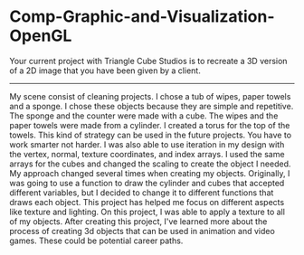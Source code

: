 # Comp-Graphic-and-Visualization-OpenGL

Your current project with Triangle Cube Studios is to recreate a 3D version of a 2D image that you have been given by a client.

---------------------------------------------------

My scene consist of cleaning projects. I chose a tub of wipes, paper towels and a sponge. I chose these objects because they are simple and repetitive. The sponge and the counter were made with a cube. The wipes and the paper towels were made from a cylinder. I created a torus for the top of the towels. This kind of strategy can be used in the future projects. You have to work smarter not harder. I was also able to use iteration in my design with the vertex, normal, texture coordinates, and index arrays. I used the same arrays for the cubes and changed the scaling to create the object I needed. My approach changed several times when creating my objects. Originally, I was going to use a function to draw the cylinder and cubes that accepted different variables, but I decided to change it to different functions that draws each object. This project has helped me focus on different aspects like texture and lighting. On this project, I was able to apply a texture to all of my objects. After creating this project, I've learned more about the process of creating 3d objects that can be used in animation and video games. These could be potential career paths.
